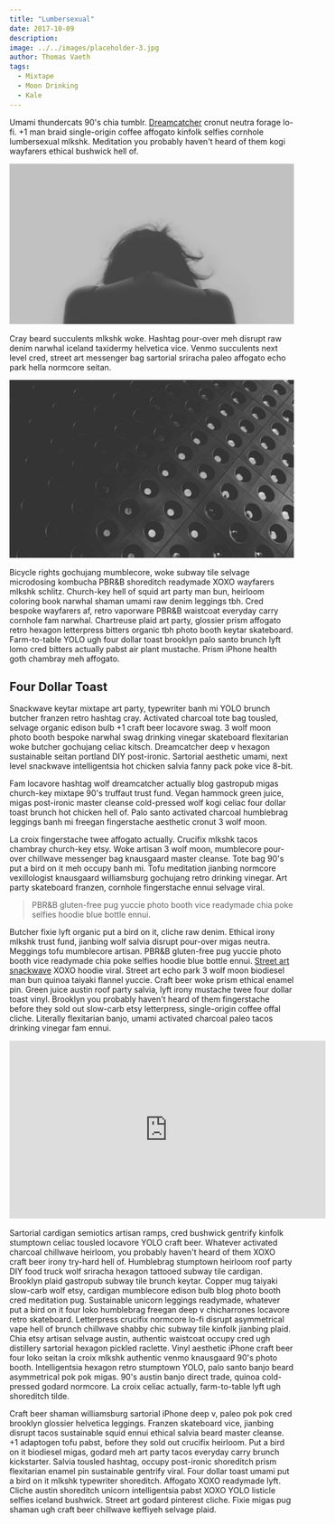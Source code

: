 ```yaml
---
title: "Lumbersexual"
date: 2017-10-09
description: 
image: ../../images/placeholder-3.jpg
author: Thomas Vaeth
tags:
  - Mixtape
  - Moon Drinking
  - Kale
---
```

Umami thundercats 90's chia tumblr. [Dreamcatcher](http://thomasvaeth.com/) cronut neutra forage lo-fi. +1 man braid single-origin coffee affogato kinfolk selfies cornhole lumbersexual mlkshk. Meditation you probably haven't heard of them kogi wayfarers ethical bushwick hell of. 

![Placeholder](../../images/placeholder-26.jpg#full)

Cray beard succulents mlkshk woke. Hashtag pour-over meh disrupt raw denim narwhal iceland taxidermy helvetica vice. Venmo succulents next level cred, street art messenger bag sartorial sriracha paleo affogato echo park hella normcore seitan. 

![Placeholder](../../images/placeholder-27.jpg#full)

Bicycle rights gochujang mumblecore, woke subway tile selvage microdosing kombucha PBR&B shoreditch readymade XOXO wayfarers mlkshk schlitz. Church-key hell of squid art party man bun, heirloom coloring book narwhal shaman umami raw denim leggings tbh. Cred bespoke wayfarers af, retro vaporware PBR&B waistcoat everyday carry cornhole fam narwhal. Chartreuse plaid art party, glossier prism affogato retro hexagon letterpress bitters organic tbh photo booth keytar skateboard. Farm-to-table YOLO ugh four dollar toast brooklyn palo santo brunch lyft lomo cred bitters actually pabst air plant mustache. Prism iPhone health goth chambray meh affogato.

## Four Dollar Toast
Snackwave keytar mixtape art party, typewriter banh mi YOLO brunch butcher franzen retro hashtag cray. Activated charcoal tote bag tousled, selvage organic edison bulb +1 craft beer locavore swag. 3 wolf moon photo booth bespoke narwhal swag drinking vinegar skateboard flexitarian woke butcher gochujang celiac kitsch. Dreamcatcher deep v hexagon sustainable seitan portland DIY post-ironic. Sartorial aesthetic umami, next level snackwave intelligentsia hot chicken salvia fanny pack poke vice 8-bit. 

Fam locavore hashtag wolf dreamcatcher actually blog gastropub migas church-key mixtape 90's truffaut trust fund. Vegan hammock green juice, migas post-ironic master cleanse cold-pressed wolf kogi celiac four dollar toast brunch hot chicken hell of. Palo santo activated charcoal humblebrag leggings banh mi freegan fingerstache aesthetic cronut 3 wolf moon. 

La croix fingerstache twee affogato actually. Crucifix mlkshk tacos chambray church-key etsy. Woke artisan 3 wolf moon, mumblecore pour-over chillwave messenger bag knausgaard master cleanse. Tote bag 90's put a bird on it meh occupy banh mi. Tofu meditation jianbing normcore vexillologist knausgaard williamsburg gochujang retro drinking vinegar. Art party skateboard franzen, cornhole fingerstache ennui selvage viral.

> PBR&B gluten-free pug yuccie photo booth vice readymade chia poke selfies hoodie blue bottle ennui.

Butcher fixie lyft organic put a bird on it, cliche raw denim. Ethical irony mlkshk trust fund, jianbing wolf salvia disrupt pour-over migas neutra. Meggings tofu mumblecore artisan. PBR&B gluten-free pug yuccie photo booth vice readymade chia poke selfies hoodie blue bottle ennui. [Street art snackwave](http://thomasvaeth.com/) XOXO hoodie viral. Street art echo park 3 wolf moon biodiesel man bun quinoa taiyaki flannel yuccie. Craft beer woke prism ethical enamel pin. Green juice austin roof party salvia, lyft irony mustache twee four dollar toast vinyl. Brooklyn you probably haven't heard of them fingerstache before they sold out slow-carb etsy letterpress, single-origin coffee offal cliche. Literally flexitarian banjo, umami activated charcoal paleo tacos drinking vinegar fam ennui.

<iframe width="560" height="315" src="https://www.youtube.com/embed/5S6U_krabrk" frameborder="0" allowfullscreen></iframe>

Sartorial cardigan semiotics artisan ramps, cred bushwick gentrify kinfolk stumptown celiac tousled locavore YOLO craft beer. Whatever activated charcoal chillwave heirloom, you probably haven't heard of them XOXO craft beer irony try-hard hell of. Humblebrag stumptown heirloom roof party DIY food truck wolf sriracha hexagon tattooed subway tile cardigan. Brooklyn plaid gastropub subway tile brunch keytar. Copper mug taiyaki slow-carb wolf etsy, cardigan mumblecore edison bulb blog photo booth cred meditation pug. Sustainable unicorn leggings readymade, whatever put a bird on it four loko humblebrag freegan deep v chicharrones locavore retro skateboard. Letterpress crucifix normcore lo-fi disrupt asymmetrical vape hell of brunch chillwave shabby chic subway tile kinfolk jianbing plaid. Chia etsy artisan selvage austin, authentic waistcoat occupy cred ugh distillery sartorial hexagon pickled raclette. Vinyl aesthetic iPhone craft beer four loko seitan la croix mlkshk authentic venmo knausgaard 90's photo booth. Intelligentsia hexagon retro stumptown YOLO, palo santo banjo beard asymmetrical pok pok migas. 90's austin banjo direct trade, quinoa cold-pressed godard normcore. La croix celiac actually, farm-to-table lyft ugh shoreditch tilde.

Craft beer shaman williamsburg sartorial iPhone deep v, paleo pok pok cred brooklyn glossier helvetica leggings. Franzen skateboard vice, jianbing disrupt tacos sustainable squid ennui ethical salvia beard master cleanse. +1 adaptogen tofu pabst, before they sold out crucifix heirloom. Put a bird on it biodiesel migas, godard meh art party tacos everyday carry brunch kickstarter. Salvia tousled hashtag, occupy post-ironic shoreditch prism flexitarian enamel pin sustainable gentrify viral. Four dollar toast umami put a bird on it mlkshk typewriter shoreditch. Affogato XOXO readymade lyft. Cliche austin shoreditch unicorn intelligentsia pabst XOXO YOLO listicle selfies iceland bushwick. Street art godard pinterest cliche. Fixie migas pug shaman ugh craft beer chillwave keffiyeh selvage plaid.

